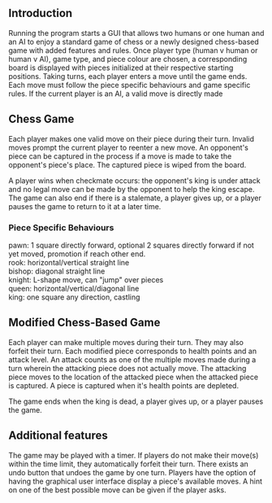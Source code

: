## Introduction
Running the program starts a GUI that allows two humans or one human and an AI to enjoy a standard game of chess or a
newly designed chess-based game with added features and rules. Once player type (human v human or human v AI), game
type, and piece colour are chosen, a corresponding board is displayed with pieces initialized at their respective
starting positions. Taking turns, each player enters a move until the game ends. Each move must follow the piece
specific behaviours and game specific rules. If the current player is an AI, a valid move is directly made

## Chess Game

Each player makes one valid move on their piece during their turn. Invalid moves prompt the current player to reenter a
new move. An opponent's piece can be captured in the process if a move is made to take the opponent's piece's place. The
captured piece is wiped from the board.

A player wins when checkmate occurs: the opponent's king is under attack and no legal move can be made by the opponent
to help the king escape. The game can also end if there is a stalemate, a player gives up, or a player pauses the game
to return to it at a later time.

### Piece Specific Behaviours
pawn: 1 square directly forward, optional 2 squares directly forward if not yet moved, promotion if reach other end.  
rook: horizontal/vertical straight line  
bishop: diagonal straight line  
knight: L-shape move, can "jump" over pieces  
queen: horizontal/vertical/diagonal line  
king: one square any direction, castling

## Modified Chess-Based Game
Each player can make multiple moves during their turn. They may also forfeit their turn. Each modified piece corresponds
to health points and an attack level. An attack counts as one of the multiple moves made during a turn wherein the
attacking piece does not actually move. The attacking piece moves to the location of the attacked piece when the
attacked piece is captured. A piece is captured when it's health points are depleted.

The game ends when the king is dead, a player gives up, or a player pauses the game.

## Additional features
The game may be played with a timer. If players do not make their move(s) within the time limit, they automatically
forfeit their turn. There exists an undo button that undoes the game by one turn. Players have the option of having the
graphical user interface display a piece's available moves. A hint on one of the best possible move can be given if the
player asks.